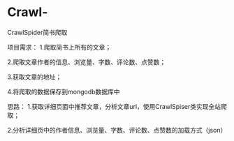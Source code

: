 # Crawl-
CrawlSpider简书爬取

项目需求：
1.爬取简书上所有的文章；

2.爬取文章作者的信息、浏览量、字数、评论数、点赞数；

3.获取文章的地址；

4.将爬取的数据保存到mongodb数据库中

思路：
1.获取详细页面中推荐文章，分析文章url，使用CrawlSpiser类实现全站爬取；

2.分析详细页中的作者信息、浏览量、字数、评论数、点赞数的加载方式（json）

